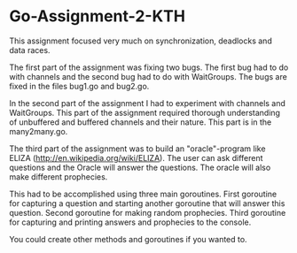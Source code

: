 # Go-Assignment-2-KTH

This assignment focused very much on synchronization, deadlocks and data races.

The first part of the assignment was fixing two bugs. The first bug had to do with channels and the second bug had to do with WaitGroups.
The bugs are fixed in the files bug1.go and bug2.go.

In the second part of the assignment I had to experiment with channels and WaitGroups. This part of the assignment required thorough understanding of unbuffered and buffered channels and their nature. 
This part is in the many2many.go.

The third part of the assignment was to build an "oracle"-program like ELIZA (http://en.wikipedia.org/wiki/ELIZA). The user can ask different questions and the Oracle will answer the questions. The oracle will also make different prophecies.

This had to be accomplished using three main goroutines.
First goroutine for capturing a question and starting another goroutine that will answer this question.
Second goroutine for making random prophecies.
Third goroutine for capturing and printing answers and prophecies to the console.

You could create other methods and goroutines if you wanted to.
